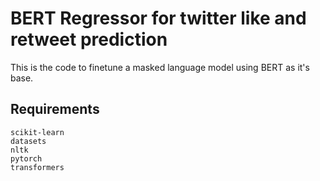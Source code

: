 # BERT Regressor for twitter like and retweet prediction

This is the code to finetune a masked language model using BERT as it's base.

## Requirements
    scikit-learn
    datasets
    nltk
    pytorch
    transformers
